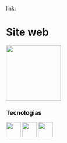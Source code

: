  
link: 
##
<div>
  <h1>Site web </h1>
  <img height="150px" src="https://github.com/user-attachments/assets/18d83248-28c4-43b2-8305-db8e411405bd"/>  
  <br/>
  <h3>Tecnologias</h3>
  <img height="40px" src="https://cdn.jsdelivr.net/gh/devicons/devicon@latest/icons/css3/css3-original.svg" /> 
  <img height="40px" src="https://cdn.jsdelivr.net/gh/devicons/devicon@latest/icons/javascript/javascript-original.svg" />  
  <img height="40px" src="https://cdn.jsdelivr.net/gh/devicons/devicon@latest/icons/html5/html5-original.svg" />
</div>


